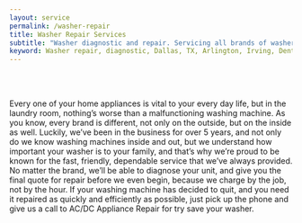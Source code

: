 ```yaml
---
layout: service
permalink: /washer-repair
title: Washer Repair Services
subtitle: "Washer diagnostic and repair. Servicing all brands of washers. We work in Dallas, TX and surrounding areas."
keyword: Washer repair, diagnostic, Dallas, TX, Arlington, Irving, Denton, Lewisville, Plano, Carrollton, Frisco, Keller, Grapevine, Bedford, Euless, Southlake, Lake Dallas, Roanoke, Argyle, Hebron, Richardson, Corinth, Lantana, Copper Canyon, Highland Village, Double Oak, Watauga, Melody Hills, Richland Hills, North Richland Hills, Haltom City, Blue Mound
---
```


<br><br>
<p class="pullquote">
    Every one of your home appliances is vital to your every day life, but in the laundry room, nothing’s worse than a malfunctioning washing machine. As you know, every brand is different, not only on the outside, but on the inside as well. Luckily, we’ve been in the business for over 5 years, and not only do we know washing machines inside and out, but we understand how important your washer is to your family, and that’s why we’re proud to be known for the fast, friendly, dependable service that we’ve always provided. No matter the brand, we’ll be able to diagnose your unit, and give you the final quote for repair before we even begin, because we charge by the job, not by the hour. If your washing machine has decided to quit, and you need it repaired as quickly and efficiently as possible, just pick up the phone and give us a call to AC/DC Appliance Repair for try save your washer.
</p>
